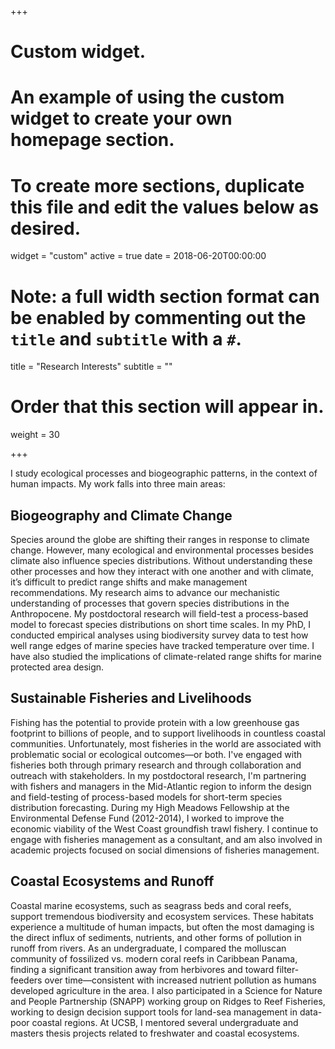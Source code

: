 +++
# Custom widget.
# An example of using the custom widget to create your own homepage section.
# To create more sections, duplicate this file and edit the values below as desired.
widget = "custom"
active = true
date = 2018-06-20T00:00:00

# Note: a full width section format can be enabled by commenting out the `title` and `subtitle` with a `#`.
title = "Research Interests"
subtitle = ""

# Order that this section will appear in.
weight = 30

+++

I study ecological processes and biogeographic patterns, in the context of human impacts. My work falls into three main areas:

## Biogeography and Climate Change 

Species around the globe are shifting their ranges in response to climate change. However, many ecological and environmental processes besides climate also influence species distributions. Without understanding these other processes and how they interact with one another and with climate, it’s difficult to predict range shifts and make management recommendations. My research aims to advance our mechanistic understanding of processes that govern species distributions in the Anthropocene. My postdoctoral research will field-test a process-based model to forecast species distributions on short time scales. In my PhD, I conducted empirical analyses using biodiversity survey data to test how well range edges of marine species have tracked temperature over time. I have also studied the implications of climate-related range shifts for marine protected area design. 

## Sustainable Fisheries and Livelihoods

Fishing has the potential to provide protein with a low greenhouse gas footprint to billions of people, and to support livelihoods in countless coastal communities. Unfortunately, most fisheries in the world are associated with problematic social or ecological outcomes—or both. I've engaged with fisheries both through primary research and through collaboration and outreach with stakeholders. In my postdoctoral research, I'm partnering with fishers and managers in the Mid-Atlantic region to inform the design and field-testing of process-based models for short-term species distribution forecasting. During my High Meadows Fellowship at the Environmental Defense Fund (2012-2014), I worked to improve the economic viability of the West Coast groundfish trawl fishery. I continue to engage with fisheries management as a consultant, and am also involved in academic projects focused on social dimensions of fisheries management. 

## Coastal Ecosystems and Runoff

Coastal marine ecosystems, such as seagrass beds and coral reefs, support tremendous biodiversity and ecosystem services. These habitats experience a multitude of human impacts, but often the most damaging is the direct influx of sediments, nutrients, and other forms of pollution in runoff from rivers. As an undergraduate, I compared the molluscan community of fossilized vs. modern coral reefs in Caribbean Panama, finding a significant transition away from herbivores and toward filter-feeders over time—consistent with increased nutrient pollution as humans developed agriculture in the area. I also participated in a Science for Nature and People Partnership (SNAPP) working group on Ridges to Reef Fisheries, working to design decision support tools for land-sea management in data-poor coastal regions. At UCSB, I mentored several undergraduate and masters thesis projects related to freshwater and coastal ecosystems. 